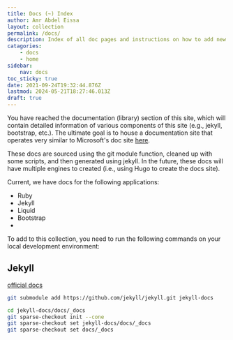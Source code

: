 ```yaml
---
title: Docs (~) Index
author: Amr Abdel Eissa
layout: collection
permalink: /docs/
description: Index of all doc pages and instructions on how to add new doc sections
catagories:
    - docs
    - home
sidebar:
    nav: docs
toc_sticky: true
date: 2021-09-24T19:32:44.876Z
lastmod: 2024-05-21T18:27:46.013Z
draft: true
---
```


You have reached the documentation (library) section of this site, which will contain detailed information of various components of this site (e.g., jekyll, bootstrap, etc.). The ultimate goal is to house a documentation site that operates very similar to Microsoft's doc site [here](https://learn.microsoft.com/en-us/docs/).

These docs are sourced using the git module function, cleaned up with some scripts, and then generated using jekyll. In the future, these docs will have multiple engines to created (i.e., using Hugo to create the docs site).

Current, we have docs for the following applications:

- Ruby
- Jekyll
- Liquid
- Bootstrap
- 

To add to this collection, you need to run the following commands on your local development environment:

## Jekyll
[official docs](https://jekyllrb.com/docs/)

```sh
git submodule add https://github.com/jekyll/jekyll.git jekyll-docs
```

```sh
cd jekyll-docs/docs/_docs
git sparse-checkout init --cone
git sparse-checkout set jekyll-docs/docs/_docs
git sparse-checkout set docs/_docs
```
